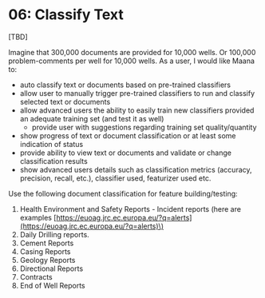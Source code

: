 # 06: Classify Text

\[TBD\]

Imagine that 300,000 documents are provided for 10,000 wells. Or 100,000 problem-comments per well for 10,000 wells. As a user, I would like Maana to:

* auto classify text or documents based on pre-trained classifiers
* allow user to manually trigger pre-trained classifiers to run and classify selected text or documents
* allow advanced users the ability to easily train new classifiers provided an adequate training set \(and test it as well\) 
  * provide user with suggestions regarding training set quality/quantity
* show progress of text or document classification or at least some indication of status
* provide ability to view text or documents and validate or change classification results
* show advanced users details such as classification metrics \(accuracy, precision, recall, etc.\), classifier used, featurizer used etc.

Use the following document classification for feature building/testing:

1. Health Environment and Safety Reports - Incident reports \(here are examples [https://euoag.jrc.ec.europa.eu/?q=alerts](https://euoag.jrc.ec.europa.eu/?q=alerts)\)
2. Daily Drilling reports.
3. Cement Reports
4. Casing Reports
5. Geology Reports
6. Directional Reports
7. Contracts
8. End of Well Reports

